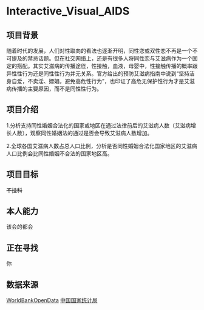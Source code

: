 # Interactive_Visual_AIDS

## 项目背景
随着时代的发展，人们对性取向的看法也逐渐开明，同性恋或双性恋不再是一个不可提及的禁忌话题。但在社交网络上，还是有很多人将同性恋与艾滋病作为一个固定的搭配。其实艾滋病的传播途径，性接触，血液，母婴中，性接触传播的概率跟异性性行为还是同性性行为并无关系。官方给出的预防艾滋病指南中说到“坚持洁身自爱，不卖淫、嫖娼，避免高危性行为”，也印证了高危无保护性行为才是艾滋病传播的主要原因，而不是同性性行为。

## 项目介绍

1.分析支持同性婚姻合法化的国家或地区在通过法律前后的艾滋病人数（艾滋病增长人数），观察同性婚姻法的通过是否会导致艾滋病人数增加。

2.全球各国艾滋病人数占总人口比例，分析是否同性婚姻合法化国家地区的艾滋病人口比例会比同性婚姻不合法的国家地区高。

## 项目目标
~~不挂科~~

## 本人能力
该会的都会


## 正在寻找
你

## 数据来源
[WorldBankOpenData](https://data.worldbank.org.cn/)
[中国国家统计局](http://www.stats.gov.cn/)
